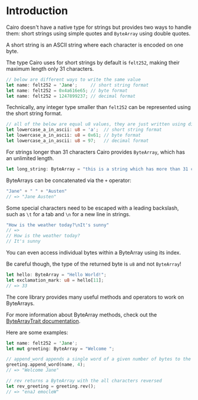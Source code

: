 # Introduction

Cairo doesn't have a native type for strings but provides two ways to handle them: short strings using simple quotes and `ByteArray` using double quotes.

A short string is an ASCII string where each character is encoded on one byte.

The type Cairo uses for short strings by default is `felt252`, making their maximum length only 31 characters.

```rust
// below are different ways to write the same value
let name: felt252 = 'Jane';     // short string format
let name: felt252 = 0x4a616e65; // byte format
let name: felt252 = 1247899237; // decimal format
```

Technically, any integer type smaller than `felt252` can be represented using the short string format.

```rust
// all of the below are equal u8 values, they are just written using different formats!
let lowercase_a_in_ascii: u8 = 'a';  // short string format
let lowercase_a_in_ascii: u8 = 0x61; // byte format
let lowercase_a_in_ascii: u8 = 97;   // decimal format
```

For strings longer than 31 characters Cairo provides `ByteArray`, which has an unlimited length.

```rust
let long_string: ByteArray = "this is a string which has more than 31 characters";
```

ByteArrays can be concatenated via the `+` operator:

```rust
"Jane" + " " + "Austen"
// => "Jane Austen"
```

Some special characters need to be escaped with a leading backslash, such as `\t` for a tab and `\n` for a new line in strings.

```rust
"How is the weather today?\nIt's sunny"  
// =>
// How is the weather today?
// It's sunny
```

You can even access individual bytes within a ByteArray using its index.

Be careful though, the type of the returned byte is `u8` and not `ByteArray`!

```rust
let hello: ByteArray = "Hello World!";
let exclamation_mark: u8 = hello[11];
// => 33
```

The core library provides many useful methods and operators to work on ByteArrays.

For more information about ByteArray methods, check out the [ByteArrayTrait documentation][docs].

Here are some examples:

```rust
let name: felt252 = 'Jane';
let mut greeting: ByteArray = "Welcome ";

// append_word appends a single word of a given number of bytes to the end of the ByteArray 
greeting.append_word(name, 4);
// => "Welcome Jane"

// rev returns a ByteArray with the all characters reversed
let rev_greeting = greeting.rev();
// => "enaJ emocleW"
```

[docs]: https://docs.swmansion.com/scarb/corelib/core-byte_array-ByteArrayTrait.html
